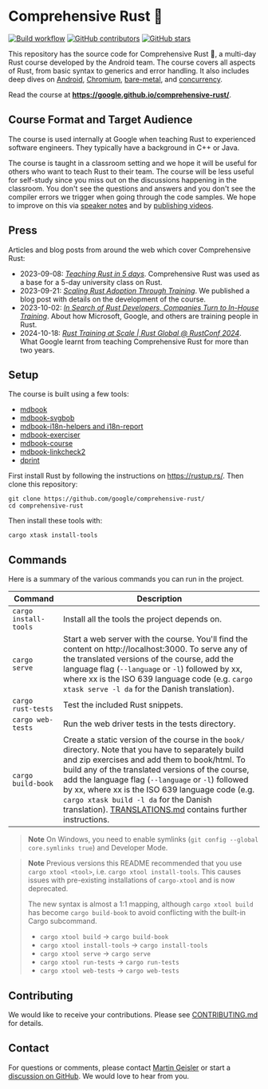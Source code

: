 # Comprehensive Rust 🦀

[![Build workflow](https://img.shields.io/github/actions/workflow/status/google/comprehensive-rust/build.yml?style=flat-square)](https://github.com/google/comprehensive-rust/actions/workflows/build.yml?query=branch%3Amain)
[![GitHub contributors](https://img.shields.io/github/contributors/google/comprehensive-rust?style=flat-square)](https://github.com/google/comprehensive-rust/graphs/contributors)
[![GitHub stars](https://img.shields.io/github/stars/google/comprehensive-rust?style=flat-square)](https://github.com/google/comprehensive-rust/stargazers)

This repository has the source code for Comprehensive Rust 🦀, a multi-day Rust
course developed by the Android team. The course covers all aspects of Rust,
from basic syntax to generics and error handling. It also includes deep dives on
[Android], [Chromium], [bare-metal], and [concurrency].

[Android]: https://google.github.io/comprehensive-rust/android.html
[Chromium]: https://google.github.io/comprehensive-rust/chromium.html
[bare-metal]: https://google.github.io/comprehensive-rust/bare-metal.html
[concurrency]: https://google.github.io/comprehensive-rust/concurrency.html

Read the course at **https://google.github.io/comprehensive-rust/**.

## Course Format and Target Audience

The course is used internally at Google when teaching Rust to experienced
software engineers. They typically have a background in C++ or Java.

The course is taught in a classroom setting and we hope it will be useful for
others who want to teach Rust to their team. The course will be less useful for
self-study since you miss out on the discussions happening in the classroom. You
don't see the questions and answers and you don't see the compiler errors we
trigger when going through the code samples. We hope to improve on this via
[speaker notes](https://github.com/google/comprehensive-rust/issues/53) and by
[publishing videos](https://github.com/google/comprehensive-rust/issues/52).

## Press

Articles and blog posts from around the web which cover Comprehensive Rust:

- 2023-09-08:
  _[Teaching Rust in 5 days](https://mo8it.com/blog/teaching-rust/)_.
  Comprehensive Rust was used as a base for a 5-day university class on Rust.
- 2023-09-21:
  _[Scaling Rust Adoption Through Training](https://security.googleblog.com/2023/09/scaling-rust-adoption-through-training.html)_.
  We published a blog post with details on the development of the course.
- 2023-10-02:
  _[In Search of Rust Developers, Companies Turn to In-House Training](https://www.darkreading.com/application-security/google-microsoft-take-refuge-in-rust-languages-better-security)_.
  About how Microsoft, Google, and others are training people in Rust.
- 2024-10-18:
  _[Rust Training at Scale | Rust Global @ RustConf 2024](https://youtu.be/7h5KyMqt2-Q?si=4M99HdWWxMaqN8Zr)_.
  What Google learnt from teaching Comprehensive Rust for more than two years.

## Setup

The course is built using a few tools:

- [mdbook](https://github.com/rust-lang/mdBook)
- [mdbook-svgbob](https://github.com/boozook/mdbook-svgbob)
- [mdbook-i18n-helpers and i18n-report](https://github.com/google/mdbook-i18n-helpers)
- [mdbook-exerciser](mdbook-exerciser/)
- [mdbook-course](mdbook-course/)
- [mdbook-linkcheck2](https://github.com/marxin/mdbook-linkcheck2)
- [dprint](https://dprint.dev/)

First install Rust by following the instructions on https://rustup.rs/. Then
clone this repository:

```shell
git clone https://github.com/google/comprehensive-rust/
cd comprehensive-rust
```

Then install these tools with:

```shell
cargo xtask install-tools
```

## Commands

Here is a summary of the various commands you can run in the project.

| Command               | Description                                                                                                                                                                                                                                                                                                                                                                                                                                  |
| --------------------- | -------------------------------------------------------------------------------------------------------------------------------------------------------------------------------------------------------------------------------------------------------------------------------------------------------------------------------------------------------------------------------------------------------------------------------------------- |
| `cargo install-tools` | Install all the tools the project depends on.                                                                                                                                                                                                                                                                                                                                                                                                |
| `cargo serve`         | Start a web server with the course. You'll find the content on http://localhost:3000. To serve any of the translated versions of the course, add the language flag (`--language` or `-l`) followed by xx, where xx is the ISO 639 language code (e.g. `cargo xtask serve -l da` for the Danish translation).                                                                                                                                 |
| `cargo rust-tests`    | Test the included Rust snippets.                                                                                                                                                                                                                                                                                                                                                                                                             |
| `cargo web-tests`     | Run the web driver tests in the tests directory.                                                                                                                                                                                                                                                                                                                                                                                             |
| `cargo build-book`    | Create a static version of the course in the `book/` directory. Note that you have to separately build and zip exercises and add them to book/html. To build any of the translated versions of the course, add the language flag (`--language` or `-l`) followed by xx, where xx is the ISO 639 language code (e.g. `cargo xtask build -l da` for the Danish translation). [TRANSLATIONS.md](TRANSLATIONS.md) contains further instructions. |

> **Note** On Windows, you need to enable symlinks
> (`git config --global core.symlinks true`) and Developer Mode.

> **Note** Previous versions this README recommended that you use
> `cargo xtool <tool>`, i.e. `cargo xtool install-tools`. This causes issues
> with pre-existing installations of `cargo-xtool` and is now deprecated.
>
> The new syntax is almost a 1:1 mapping, although `cargo xtool build` has
> become `cargo build-book` to avoid conflicting with the built-in Cargo
> subcommand.
>
> - `cargo xtool build` -> `cargo build-book`
> - `cargo xtool install-tools` -> `cargo install-tools`
> - `cargo xtool serve` -> `cargo serve`
> - `cargo xtool run-tests` -> `cargo run-tests`
> - `cargo xtool web-tests` -> `cargo web-tests`

## Contributing

We would like to receive your contributions. Please see
[CONTRIBUTING.md](CONTRIBUTING.md) for details.

## Contact

For questions or comments, please contact
[Martin Geisler](mailto:mgeisler@google.com) or start a
[discussion on GitHub](https://github.com/google/comprehensive-rust/discussions).
We would love to hear from you.
